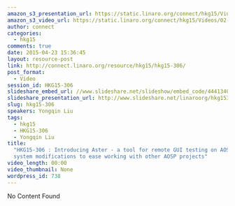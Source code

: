 ```yaml
---
amazon_s3_presentation_url: https://static.linaro.org/connect/hkg15/Videos/02-11-Wednesday/HKG15-306.pdf
amazon_s3_video_url: https://static.linaro.org/connect/hkg15/Videos/02-11-Wednesday/HKG15-306%20Introducing%20Aster%20-%20a%20tool%20for%20remote%20GUI%20testing%20on%20AOSP.mp4
author: connect
categories:
  - hkg15
comments: true
date: 2015-04-23 15:36:45
layout: resource-post
link: http://connect.linaro.org/resource/hkg15/hkg15-306/
post_format:
  - Video
session_id: HKG15-306
slideshare_embed_url: //www.slideshare.net/slideshow/embed_code/44413403
slideshare_presentation_url: http://www.slideshare.net/linaroorg/hkg15306-introducing-aster-a-tool-for-remote-gui-testing-on-aosp
slug: hkg15-306
speakers: Yongqin Liu
tags:
  - hkg15
  - HKG15-306
  - Yongqin Liu
title:
  "HKG15-306 : Introducing Aster - a tool for remote GUI testing on AOSP / Build
  system modifications to ease working with other AOSP projects"
video_length: 00:00
video_thumbnail: None
wordpress_id: 738
---
```


No Content Found
